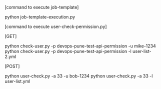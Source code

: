 
[command to execute job-template]

python job-template-execution.py

[command to execute user-check-permission.py]

[GET]

python check-user.py -p devops-pune-test-api-permission -u mike-1234
python check-user.py -p devops-pune-test-api-permission -l user-list-2.yml

[POST]

python user-check.py -a 33 -u bob-1234
python user-check.py -a 33 -l user-list.yml


